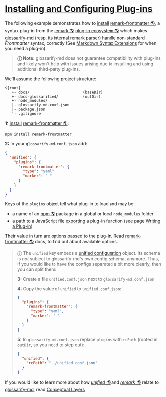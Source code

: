 # [Installing and Configuring Plug-ins](#installing-and-configuring-plug-ins)

<!--
aliases: Plug-ins, Installing Plug-ins, installing and configuring a plug-in, install a syntax plug-in
-->

[unified-config]: https://github.com/unifiedjs/unified-engine/blob/main/doc/configure.md

The following example demonstrates how to [install][1] [remark-frontmatter 🌎][2], a syntax plug-in from the [remark 🌎][3] [plug-in ecosystem 🌎][4] which makes [glossarify-md][5] (resp. its internal remark parser) handle non-standard *Frontmatter* syntax, correctly (See [Markdown Syntax Extensions][6] for when you need a plug-in).

> **ⓘ  Note:** glossarify-md does not guarantee compatibility with plug-ins and likely won't help with issues arising due to installing and using additional third-party plug-ins.

We'll assume the following project structure:

    ${root}
       +- docs/                        (baseDir)
       +- docs-glossarified/           (outDir)
       +- node_modules/
       |- glossarify-md.conf.json
       |- package.json
       '- .gitignore

**1:** [Install][1] [remark-frontmatter 🌎][2]:

    npm install remark-frontmatter

**2:** In your `glossarify-md.conf.json` add:

```json
{
  "unified": {
    "plugins": {
      "remark-frontmatter": {
        "type": "yaml",
        "marker": "-"
      }
    }
  }
}
```

Keys of the `plugins` object tell what plug-in to load and may be:

*   a name of an [npm 🌎][7] package in a global or local `node_modules` folder
*   a path to a JavaScript file [exporting][8] a plug-in function (see page [Writing a Plug-in][9])

Their value in turn are options passed to the plug-in. Read [remark-frontmatter 🌎][2] docs, to find out about available options.

> ⓘ The `unified` key embeds a [unified configuration][unified-config] object. Its schema is *not* subject to glossarify-md's own config schema, anymore. Thus, if you would like to have the configs separated a bit more clearly, then you can split them:
>
> **3:** Create a file `unified.conf.json` next to `glossarify-md.conf.json`
>
> **4:** Copy the value of `unified` to `unified.conf.json`:
>
> ```json
> {
>   "plugins": {
>     "remark-frontmatter": {
>       "type": "yaml",
>       "marker": "-"
>     }
>   }
> }
> ```
>
> **5:** In `glossarify-md.conf.json` replace `plugins` with `rcPath` (rooted in `outDir`, so you need to step out):
>
> ```json
> {
>   "unified": {
>     "rcPath": "../unified.conf.json"
>   }
> }
> ```

If you would like to learn more about how *[unified 🌎][10]* and *[remark 🌎][3]* relate to [glossarify-md][5], read [Conceptual Layers][11]

[1]: https://github.com/about-code/glossarify-md/blob/master/doc/install.md#install

[2]: https://npmjs.com/package/remark-frontmatter "A remark syntax plug-in supporting pseudo-standard front-matter syntax."

[3]: https://github.com/remarkjs/remark "remark is a parser and compiler project under the unified umbrella for Markdown text files in particular."

[4]: https://github.com/remarkjs/awesome-remark "A curated list of remark plug-ins."

[5]: https://github.com/about-code/glossarify-md

[6]: https://github.com/about-code/glossarify-md/blob/master/doc/markdown-syntax-extensions.md#markdown-syntax-extensions "glossarify-md supports CommonMark and GitHub Flavoured Markdown (GFM)."

[7]: https://npmjs.com "Node Package Manager."

[8]: https://github.com/about-code/glossarify-md/blob/master/doc/export.md#export "Since v6.0.0"

[9]: https://github.com/about-code/glossarify-md/blob/master/doc/plugins-dev.md#writing-a-plug-in

[10]: https://unifiedjs.com "unified is an umbrella project around text file processing in general."

[11]: https://github.com/about-code/glossarify-md/blob/master/doc/conceptual-layers.md#internals-conceptual-layers "Conceptual layers of text processing by glossarify-md and projects contributing to each layer"
